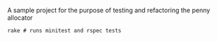 A sample project for the purpose of testing and refactoring the penny allocator

````
rake # runs minitest and rspec tests
````
